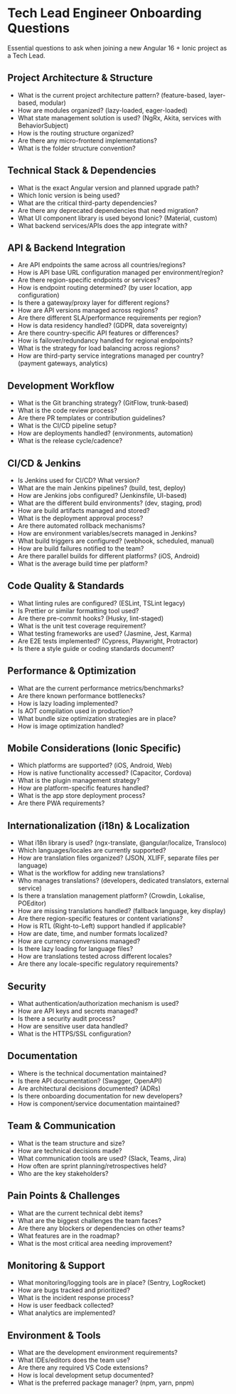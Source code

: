 # Tech Lead Engineer Onboarding Questions

Essential questions to ask when joining a new Angular 16 + Ionic project as a Tech Lead.

## Project Architecture & Structure

- What is the current project architecture pattern? (feature-based, layer-based, modular)
- How are modules organized? (lazy-loaded, eager-loaded)
- What state management solution is used? (NgRx, Akita, services with BehaviorSubject)
- How is the routing structure organized?
- Are there any micro-frontend implementations?
- What is the folder structure convention?

## Technical Stack & Dependencies

- What is the exact Angular version and planned upgrade path?
- Which Ionic version is being used?
- What are the critical third-party dependencies?
- Are there any deprecated dependencies that need migration?
- What UI component library is used beyond Ionic? (Material, custom)
- What backend services/APIs does the app integrate with?

## API & Backend Integration

- Are API endpoints the same across all countries/regions?
- How is API base URL configuration managed per environment/region?
- Are there region-specific endpoints or services?
- How is endpoint routing determined? (by user location, app configuration)
- Is there a gateway/proxy layer for different regions?
- How are API versions managed across regions?
- Are there different SLA/performance requirements per region?
- How is data residency handled? (GDPR, data sovereignty)
- Are there country-specific API features or differences?
- How is failover/redundancy handled for regional endpoints?
- What is the strategy for load balancing across regions?
- How are third-party service integrations managed per country? (payment gateways, analytics)

## Development Workflow

- What is the Git branching strategy? (GitFlow, trunk-based)
- What is the code review process?
- Are there PR templates or contribution guidelines?
- What is the CI/CD pipeline setup?
- How are deployments handled? (environments, automation)
- What is the release cycle/cadence?

## CI/CD & Jenkins

- Is Jenkins used for CI/CD? What version?
- What are the main Jenkins pipelines? (build, test, deploy)
- How are Jenkins jobs configured? (Jenkinsfile, UI-based)
- What are the different build environments? (dev, staging, prod)
- How are build artifacts managed and stored?
- What is the deployment approval process?
- Are there automated rollback mechanisms?
- How are environment variables/secrets managed in Jenkins?
- What build triggers are configured? (webhook, scheduled, manual)
- How are build failures notified to the team?
- Are there parallel builds for different platforms? (iOS, Android)
- What is the average build time per platform?

## Code Quality & Standards

- What linting rules are configured? (ESLint, TSLint legacy)
- Is Prettier or similar formatting tool used?
- Are there pre-commit hooks? (Husky, lint-staged)
- What is the unit test coverage requirement?
- What testing frameworks are used? (Jasmine, Jest, Karma)
- Are E2E tests implemented? (Cypress, Playwright, Protractor)
- Is there a style guide or coding standards document?

## Performance & Optimization

- What are the current performance metrics/benchmarks?
- Are there known performance bottlenecks?
- How is lazy loading implemented?
- Is AOT compilation used in production?
- What bundle size optimization strategies are in place?
- How is image optimization handled?

## Mobile Considerations (Ionic Specific)

- Which platforms are supported? (iOS, Android, Web)
- How is native functionality accessed? (Capacitor, Cordova)
- What is the plugin management strategy?
- How are platform-specific features handled?
- What is the app store deployment process?
- Are there PWA requirements?

## Internationalization (i18n) & Localization

- What i18n library is used? (ngx-translate, @angular/localize, Transloco)
- Which languages/locales are currently supported?
- How are translation files organized? (JSON, XLIFF, separate files per language)
- What is the workflow for adding new translations?
- Who manages translations? (developers, dedicated translators, external service)
- Is there a translation management platform? (Crowdin, Lokalise, POEditor)
- How are missing translations handled? (fallback language, key display)
- Are there region-specific features or content variations?
- How is RTL (Right-to-Left) support handled if applicable?
- How are date, time, and number formats localized?
- How are currency conversions managed?
- Is there lazy loading for language files?
- How are translations tested across different locales?
- Are there any locale-specific regulatory requirements?

## Security

- What authentication/authorization mechanism is used?
- How are API keys and secrets managed?
- Is there a security audit process?
- How are sensitive user data handled?
- What is the HTTPS/SSL configuration?

## Documentation

- Where is the technical documentation maintained?
- Is there API documentation? (Swagger, OpenAPI)
- Are architectural decisions documented? (ADRs)
- Is there onboarding documentation for new developers?
- How is component/service documentation maintained?

## Team & Communication

- What is the team structure and size?
- How are technical decisions made?
- What communication tools are used? (Slack, Teams, Jira)
- How often are sprint planning/retrospectives held?
- Who are the key stakeholders?

## Pain Points & Challenges

- What are the current technical debt items?
- What are the biggest challenges the team faces?
- Are there any blockers or dependencies on other teams?
- What features are in the roadmap?
- What is the most critical area needing improvement?

## Monitoring & Support

- What monitoring/logging tools are in place? (Sentry, LogRocket)
- How are bugs tracked and prioritized?
- What is the incident response process?
- How is user feedback collected?
- What analytics are implemented?

## Environment & Tools

- What are the development environment requirements?
- What IDEs/editors does the team use?
- Are there any required VS Code extensions?
- How is local development setup documented?
- What is the preferred package manager? (npm, yarn, pnpm)
